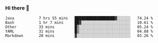 ### Hi there 👋

<!--
**urzz/urzz** is a ✨ _special_ ✨ repository because its `README.md` (this file) appears on your GitHub profile.

Here are some ideas to get you started:

- 🔭 I’m currently working on ...
- 🌱 I’m currently learning ...
- 👯 I’m looking to collaborate on ...
- 🤔 I’m looking for help with ...
- 💬 Ask me about ...
- 📫 How to reach me: ...
- 😄 Pronouns: ...
- ⚡ Fun fact: ...
-->

<!--START_SECTION:waka-->

```text
Java           7 hrs 55 mins   ██████████████████▓░░░░░░   74.24 %
Bash           1 hr 7 mins     ██▓░░░░░░░░░░░░░░░░░░░░░░   10.61 %
Other          33 mins         █▒░░░░░░░░░░░░░░░░░░░░░░░   05.24 %
YAML           31 mins         █▒░░░░░░░░░░░░░░░░░░░░░░░   04.88 %
Markdown       20 mins         ▓░░░░░░░░░░░░░░░░░░░░░░░░   03.26 %
```

<!--END_SECTION:waka-->
